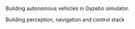 Building autonomous vehicles in Gazebo simulator.

Building perception, navigation and control stack
